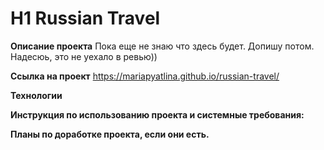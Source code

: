 # H1 Russian Travel

**Описание проекта**
Пока еще не знаю что здесь будет. Допишу потом. Надесюь, это не уехало в ревью))

**Ссылка на проект**
https://mariapyatlina.github.io/russian-travel/

**Технологии**

**Инструкция по использованию проекта и системные требования:**

**Планы по доработке проекта, если они есть.**

